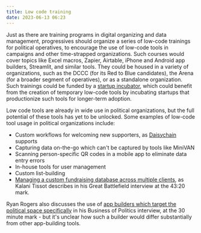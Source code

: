 ```yaml
---
title: Low code training
date: 2023-06-13 06:23
---
```


Just as there are training programs in digital organizing and data management, progressives should organize a series of low-code trainings for political operatives, to encourage the use of low-code tools in campaigns and other time-strapped organizations. Such courses would cover topics like Excel macros, Zapier, Airtable, iPhone and Android app builders, Streamlit, and similar tools. They could be housed in a variety of organizations, such as the DCCC (for its Red to Blue candidates), the Arena (for a broader segment of operatives), or as a standalone organization. Such trainings could be funded by a [startup incubator](https://codehopelabs.com/ideas/startup-incubator.html), which could benefit from the creation of temporary low-code tools by incubating startups that productionize such tools for longer-term adoption.

Low code tools are already in wide use in political organizations, but the full potential of these tools has yet to be unlocked. Some examples of low-code tool usage in political organizations include:

* Custom workflows for welcoming new supporters, as [Daisychain](https://www.daisychain.app/) supports
* Capturing data on-the-go which can't be captured by tools like MiniVAN
* Scanning person-specific QR codes in a mobile app to eliminate data entry errors
* In-house tools for user management
* Custom list-building
* [Managing a custom fundraising database across multiple clients](https://www.resistancedashboard.com/node/1145), as Kalani Tissot describes in his Great Battlefield interview at the 43:20 mark.

Ryan Rogers also discusses the use of [app builders which target the political space specifically](https://podcast.startupcaucus.com/1833138/10910445-what-it-takes-to-build-a-winning-campaign-website-ryan-rodgers-the-strategy-group-co) in his Business of Politics interview, at the 30 minute mark - but it's unclear how such a builder would differ substantially from other app-building tools.
